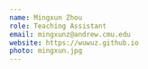 ```yaml
---
name: Mingxun Zhou
role: Teaching Assistant
email: mingxunz@andrew.cmu.edu
website: https://wuwuz.github.io
photo: mingxun.jpg
---
```

